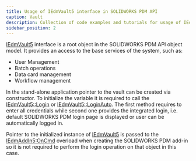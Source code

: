 ```yaml
---
title: Usage of IEdmVault5 interface in SOLIDWORKS PDM API
caption: Vault
description: Collection of code examples and tutorials for usage of IEdmVault5 interface in SOLIDWORKS PDM API
sidebar_position: 2
---
```

[IEdmVault5](https://help.solidworks.com/2018/english/api/epdmapi/epdm.interop.epdm~epdm.interop.epdm.iedmvault5.html) interface is a root object in the SOLIDWORKS PDM API object model. It provides an access to the base services of the system, such as:

* User Management
* Batch operations
* Data card management
* Workflow management

In the stand-alone application pointer to the vault can be created via constructor. To initialize the variable it is required to call the [IEdmVault5::Login](https://help.solidworks.com/2018/english/api/epdmapi/EPDM.Interop.epdm~EPDM.Interop.epdm.IEdmVault5~Login.html) or [IEdmVault5::LoginAuto](https://help.solidworks.com/2018/english/api/epdmapi/EPDM.Interop.epdm~EPDM.Interop.epdm.IEdmVault5~LoginAuto.html). The first method requires to enter all credentials while second one provides the integrated login, i.e. default SOLIDWORKS PDM login page is displayed or user can be automatically logged in.

Pointer to the initialized instance of [IEdmVault5](https://help.solidworks.com/2018/english/api/epdmapi/epdm.interop.epdm~epdm.interop.epdm.iedmvault5.html) is passed to the [IEdmAddIn5:OnCmd](https://help.solidworks.com/2018/english/api/epdmapi/epdm.interop.epdm~epdm.interop.epdm.iedmaddin5~oncmd.html) overload when creating the SOLIDWORKS PDM add-in so it is not required to perform the login operation on that object in this case.